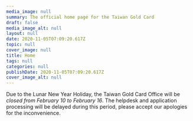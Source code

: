 ```yaml
---
media_image: null
summary: The official home page for the Taiwan Gold Card
draft: false
media_image_alt: null
layout: null
date: 2020-11-05T07:09:20.617Z
topic: null
cover_image: null
title: Home
tags: null
categories: null
publishDate: 2020-11-05T07:09:20.617Z
cover_image_alt: null
---
```

Due to the Lunar New Year Holiday, the Taiwan Gold Card Office will be *closed from February 10 to February 16*. The helpdesk and application processing will be delayed during this period, please accept our apologies for the inconvenience.